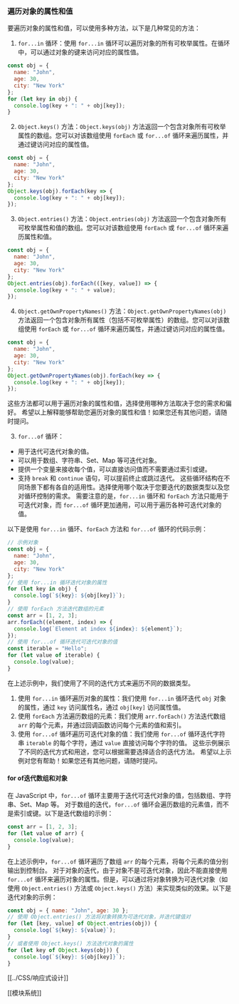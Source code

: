 ### 遍历对象的属性和值
要遍历对象的属性和值，可以使用多种方法，以下是几种常见的方法：
1. `for...in` 循环：使用 `for...in` 循环可以遍历对象的所有可枚举属性。在循环中，可以通过对象的键来访问对应的属性值。
```javascript
const obj = {
  name: "John",
  age: 30,
  city: "New York"
};
for (let key in obj) {
  console.log(key + ": " + obj[key]);
}
```
2. `Object.keys()` 方法：`Object.keys(obj)` 方法返回一个包含对象所有可枚举属性的数组。您可以对该数组使用 `forEach` 或 `for...of` 循环来遍历属性，并通过键访问对应的属性值。
```javascript
const obj = {
  name: "John",
  age: 30,
  city: "New York"
};
Object.keys(obj).forEach(key => {
  console.log(key + ": " + obj[key]);
});
```
3. `Object.entries()` 方法：`Object.entries(obj)` 方法返回一个包含对象所有可枚举属性和值的数组。您可以对该数组使用 `forEach` 或 `for...of` 循环来遍历属性和值。
```javascript
const obj = {
  name: "John",
  age: 30,
  city: "New York"
};
Object.entries(obj).forEach(([key, value]) => {
  console.log(key + ": " + value);
});
```
4. `Object.getOwnPropertyNames()` 方法：`Object.getOwnPropertyNames(obj)` 方法返回一个包含对象所有属性（包括不可枚举属性）的数组。您可以对该数组使用 `forEach` 或 `for...of` 循环来遍历属性，并通过键访问对应的属性值。
```javascript
const obj = {
  name: "John",
  age: 30,
  city: "New York"
};
Object.getOwnPropertyNames(obj).forEach(key => {
  console.log(key + ": " + obj[key]);
});
```
这些方法都可以用于遍历对象的属性和值，选择使用哪种方法取决于您的需求和偏好。
希望以上解释能够帮助您遍历对象的属性和值！如果您还有其他问题，请随时提问。



3. `for...of` 循环：
- 用于迭代可迭代对象的值。
- 可以用于数组、字符串、Set、Map 等可迭代对象。
- 提供一个变量来接收每个值，可以直接访问值而不需要通过索引或键。
- 支持 `break` 和 `continue` 语句，可以提前终止或跳过迭代。
这些循环结构在不同场景下都有各自的适用性。选择使用哪个取决于您要迭代的数据类型以及您对循环控制的需求。
需要注意的是，`for...in` 循环和 `forEach` 方法只能用于可迭代对象，而 `for...of` 循环更加通用，可以用于遍历各种可迭代对象的值。

以下是使用 `for...in` 循环、`forEach` 方法和 `for...of` 循环的代码示例：
```javascript
// 示例对象
const obj = {
  name: "John",
  age: 30,
  city: "New York"
};
// 使用 for...in 循环迭代对象的属性
for (let key in obj) {
  console.log(`${key}: ${obj[key]}`);
}
// 使用 forEach 方法迭代数组的元素
const arr = [1, 2, 3];
arr.forEach((element, index) => {
  console.log(`Element at index ${index}: ${element}`);
});
// 使用 for...of 循环迭代可迭代对象的值
const iterable = "Hello";
for (let value of iterable) {
  console.log(value);
}
```
在上述示例中，我们使用了不同的迭代方式来遍历不同的数据类型。
1. 使用 `for...in` 循环遍历对象的属性：我们使用 `for...in` 循环迭代 `obj` 对象的属性，通过 `key` 访问属性名，通过 `obj[key]` 访问属性值。
2. 使用 `forEach` 方法遍历数组的元素：我们使用 `arr.forEach()` 方法迭代数组 `arr` 的每个元素，并通过回调函数访问每个元素的值和索引。
3. 使用 `for...of` 循环遍历可迭代对象的值：我们使用 `for...of` 循环迭代字符串 `iterable` 的每个字符，通过 `value` 直接访问每个字符的值。
这些示例展示了不同的迭代方式和用途，您可以根据需要选择适合的迭代方法。
希望以上示例对您有帮助！如果您还有其他问题，请随时提问。

#### for of迭代数组和对象

在 JavaScript 中，`for...of` 循环主要用于迭代可迭代对象的值，包括数组、字符串、Set、Map 等。
对于数组的迭代，`for...of` 循环会遍历数组的元素值，而不是索引或键。以下是迭代数组的示例：
```javascript
const arr = [1, 2, 3];
for (let value of arr) {
  console.log(value);
}
```
在上述示例中，`for...of` 循环遍历了数组 `arr` 的每个元素，将每个元素的值分别输出到控制台。
对于对象的迭代，由于对象不是可迭代对象，因此不能直接使用 `for...of` 循环来遍历对象的属性。但是，可以通过将对象转换为可迭代对象（如使用 `Object.entries()` 方法或 `Object.keys()` 方法）来实现类似的效果。以下是迭代对象的示例：
```javascript
const obj = { name: "John", age: 30 };
// 使用 Object.entries() 方法将对象转换为可迭代对象，并迭代键值对
for (let [key, value] of Object.entries(obj)) {
  console.log(`${key}: ${value}`);
}
// 或者使用 Object.keys() 方法迭代对象的属性
for (let key of Object.keys(obj)) {
  console.log(`${key}: ${obj[key]}`);
}
```

[[../CSS/响应式设计]]

[[模块系统]]